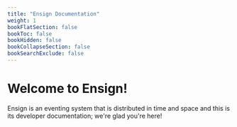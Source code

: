 ```yaml
---
title: "Ensign Documentation"
weight: 1
bookFlatSection: false
bookToc: false
bookHidden: false
bookCollapseSection: false
bookSearchExclude: false
---
```


# Welcome to Ensign!

Ensign is an eventing system that is distributed in time and space and this is its developer documentation; we're glad you're here!

<!--more-->

<!-- replace this comment with the content of the article -->